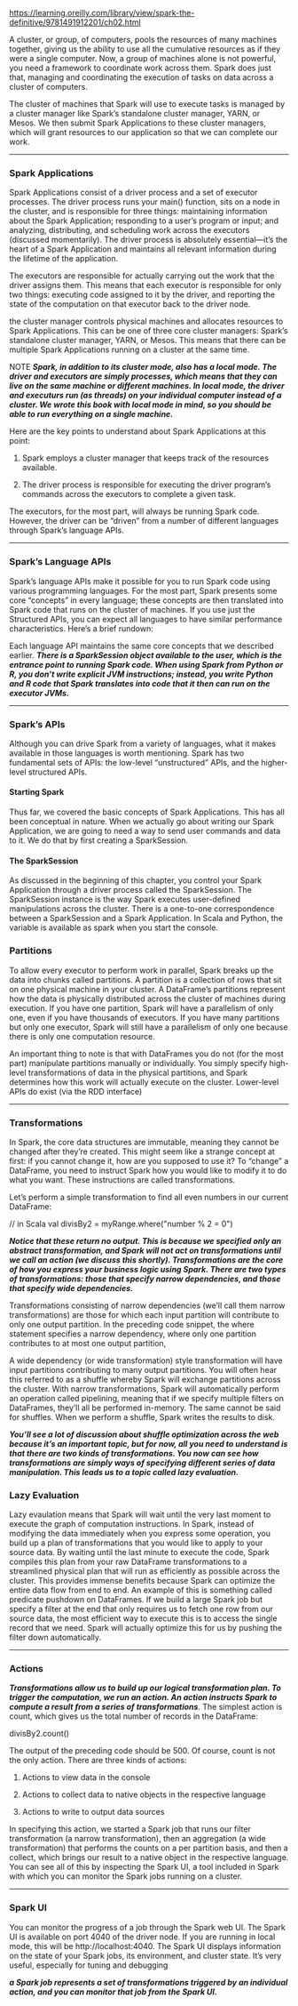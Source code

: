 https://learning.oreilly.com/library/view/spark-the-definitive/9781491912201/ch02.html


A cluster, or group, of computers, pools the resources of many machines together, giving us the ability to use all the cumulative resources as if they were a single computer. Now, a group of machines alone is not powerful, you need a framework to coordinate work across them. Spark does just that, managing and coordinating the execution of tasks on data across a cluster of computers.

The cluster of machines that Spark will use to execute tasks is managed by a cluster manager like Spark’s standalone cluster manager, YARN, or Mesos. We then submit Spark Applications to these cluster managers, which will grant resources to our application so that we can complete our work.

--------------------------------------------------------------------------------------------------------------------

### Spark Applications
Spark Applications consist of a driver process and a set of executor processes. The driver process runs your main() function, sits on a node in the cluster, and is responsible for three things: maintaining information about the Spark Application; responding to a user’s program or input; and analyzing, distributing, and scheduling work across the executors (discussed momentarily). The driver process is absolutely essential—it’s the heart of a Spark Application and maintains all relevant information during the lifetime of the application.

The executors are responsible for actually carrying out the work that the driver assigns them. This means that each executor is responsible for only two things: executing code assigned to it by the driver, and reporting the state of the computation on that executor back to the driver node.



the cluster manager controls physical machines and allocates resources to Spark Applications. This can be one of three core cluster managers: Spark’s standalone cluster manager, YARN, or Mesos. This means that there can be multiple Spark Applications running on a cluster at the same time.



NOTE
***Spark, in addition to its cluster mode, also has a local mode. The driver and executors are simply processes, which means that they can live on the same machine or different machines. In local mode, the driver and executurs run (as threads) on your individual computer instead of a cluster. We wrote this book with local mode in mind, so you should be able to run everything on a single machine.***


Here are the key points to understand about Spark Applications at this point:

1) Spark employs a cluster manager that keeps track of the resources available.

2) The driver process is responsible for executing the driver program’s commands across the executors to complete a given task.

The executors, for the most part, will always be running Spark code. However, the driver can be “driven” from a number of different languages through Spark’s language APIs.

---------------------------------------------------------------------------------------------------------------

### Spark’s Language APIs
Spark’s language APIs make it possible for you to run Spark code using various programming languages. For the most part, Spark presents some core “concepts” in every language; these concepts are then translated into Spark code that runs on the cluster of machines. If you use just the Structured APIs, you can expect all languages to have similar performance characteristics. Here’s a brief rundown:



Each language API maintains the same core concepts that we described earlier. ***There is a SparkSession object available to the user, which is the entrance point to running Spark code. When using Spark from Python or R, you don’t write explicit JVM instructions; instead, you write Python and R code that Spark translates into code that it then can run on the executor JVMs.***

--------------------------------------------------------------------------------------------------------------------

### Spark’s APIs
Although you can drive Spark from a variety of languages, what it makes available in those languages is worth mentioning. Spark has two fundamental sets of APIs: the low-level “unstructured” APIs, and the higher-level structured APIs.

#### Starting Spark
Thus far, we covered the basic concepts of Spark Applications. This has all been conceptual in nature. When we actually go about writing our Spark Application, we are going to need a way to send user commands and data to it. We do that by first creating a SparkSession.



#### The SparkSession
As discussed in the beginning of this chapter, you control your Spark Application through a driver process called the SparkSession. The SparkSession instance is the way Spark executes user-defined manipulations across the cluster. There is a one-to-one correspondence between a SparkSession and a Spark Application. In Scala and Python, the variable is available as spark when you start the console.

### Partitions
To allow every executor to perform work in parallel, Spark breaks up the data into chunks called partitions. A partition is a collection of rows that sit on one physical machine in your cluster. A DataFrame’s partitions represent how the data is physically distributed across the cluster of machines during execution. If you have one partition, Spark will have a parallelism of only one, even if you have thousands of executors. If you have many partitions but only one executor, Spark will still have a parallelism of only one because there is only one computation resource.

An important thing to note is that with DataFrames you do not (for the most part) manipulate partitions manually or individually. You simply specify high-level transformations of data in the physical partitions, and Spark determines how this work will actually execute on the cluster. Lower-level APIs do exist (via the RDD interface)

----------------------------------------------------------------------------------------------------------------------


### Transformations
In Spark, the core data structures are immutable, meaning they cannot be changed after they’re created. This might seem like a strange concept at first: if you cannot change it, how are you supposed to use it? To “change” a DataFrame, you need to instruct Spark how you would like to modify it to do what you want. These instructions are called transformations.

Let’s perform a simple transformation to find all even numbers in our current DataFrame:

// in Scala
val divisBy2 = myRange.where("number % 2 = 0")

***Notice that these return no output. This is because we specified only an abstract transformation, and Spark will not act on transformations until we call an action (we discuss this shortly). Transformations are the core of how you express your business logic using Spark. There are two types of transformations: those that specify narrow dependencies, and those that specify wide dependencies.***


Transformations consisting of narrow dependencies (we’ll call them narrow transformations) are those for which each input partition will contribute to only one output partition. In the preceding code snippet, the where statement specifies a narrow dependency, where only one partition contributes to at most one output partition,


A wide dependency (or wide transformation) style transformation will have input partitions contributing to many output partitions. You will often hear this referred to as a shuffle whereby Spark will exchange partitions across the cluster. With narrow transformations, Spark will automatically perform an operation called pipelining, meaning that if we specify multiple filters on DataFrames, they’ll all be performed in-memory. The same cannot be said for shuffles. When we perform a shuffle, Spark writes the results to disk.

***You’ll see a lot of discussion about shuffle optimization across the web because it’s an important topic, but for now, all you need to understand is that there are two kinds of transformations. You now can see how transformations are simply ways of specifying different series of data manipulation. This leads us to a topic called lazy evaluation.***


### Lazy Evaluation
Lazy evaulation means that Spark will wait until the very last moment to execute the graph of computation instructions. In Spark, instead of modifying the data immediately when you express some operation, you build up a plan of transformations that you would like to apply to your source data. By waiting until the last minute to execute the code, Spark compiles this plan from your raw DataFrame transformations to a streamlined physical plan that will run as efficiently as possible across the cluster. This provides immense benefits because Spark can optimize the entire data flow from end to end. An example of this is something called predicate pushdown on DataFrames. If we build a large Spark job but specify a filter at the end that only requires us to fetch one row from our source data, the most efficient way to execute this is to access the single record that we need. Spark will actually optimize this for us by pushing the filter down automatically.

------------------------------------------------------------------------------------------------------------------------

### Actions
***Transformations allow us to build up our logical transformation plan. To trigger the computation, we run an action. An action instructs Spark to compute a result from a series of transformations***. The simplest action is count, which gives us the total number of records in the DataFrame:

divisBy2.count()

The output of the preceding code should be 500. Of course, count is not the only action. There are three kinds of actions:

1) Actions to view data in the console

2) Actions to collect data to native objects in the respective language

3) Actions to write to output data sources

In specifying this action, we started a Spark job that runs our filter transformation (a narrow transformation), then an aggregation (a wide transformation) that performs the counts on a per partition basis, and then a collect, which brings our result to a native object in the respective language. You can see all of this by inspecting the Spark UI, a tool included in Spark with which you can monitor the Spark jobs running on a cluster.





----------------------------------------------------------------------------------------------------------


### Spark UI
You can monitor the progress of a job through the Spark web UI. The Spark UI is available on port 4040 of the driver node. If you are running in local mode, this will be http://localhost:4040. The Spark UI displays information on the state of your Spark jobs, its environment, and cluster state. It’s very useful, especially for tuning and debugging

***a Spark job represents a set of transformations triggered by an individual action, and you can monitor that job from the Spark UI.***








